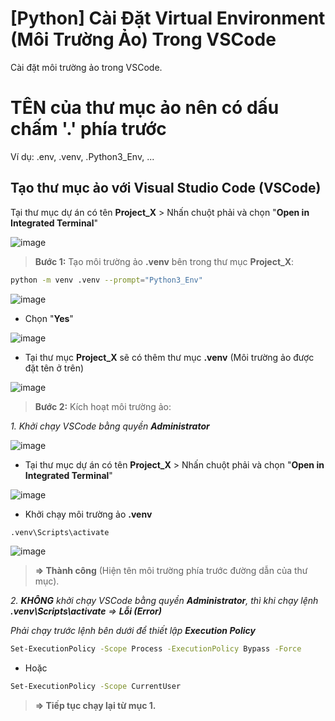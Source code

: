 # [Python] Cài Đặt Virtual Environment (Môi Trường Ảo) Trong VSCode
Cài đặt môi trường ảo trong VSCode.

# TÊN của thư mục ảo nên có dấu chấm '.' phía trước
Ví dụ: .env, .venv, .Python3_Env, ...

## Tạo thư mục ảo với Visual Studio Code (VSCode)
Tại thư mục dự án có tên **Project_X** > Nhấn chuột phải và chọn "**Open in Integrated Terminal**"

![image](https://github.com/user-attachments/assets/79cc8b73-6edb-45c6-bc24-ff64df4b6b16)

> **Bước 1:** Tạo môi trường ảo **.venv** bên trong thư mục **Project_X**:
```bash
python -m venv .venv --prompt="Python3_Env"
```

![image](https://github.com/user-attachments/assets/bc98525a-4941-4878-9638-0fcbb15be13d)

- Chọn "**Yes**"

![image](https://github.com/user-attachments/assets/b2ba48a2-8450-4562-be6f-a777ba6b03fc)

- Tại thư mục **Project_X** sẽ có thêm thư mục **.venv** (Môi trường ảo được đặt tên ở trên)

![image](https://github.com/user-attachments/assets/a8416fd0-894d-49b9-a42c-01183a6573c6)

> **Bước 2:** Kích hoạt môi trường ảo:

_1. Khởi chạy VSCode bằng quyền **Administrator**_

![image](https://github.com/user-attachments/assets/e75f643f-0128-4c57-b1d7-8f8f134eb328)

- Tại thư mục dự án có tên **Project_X** > Nhấn chuột phải và chọn "**Open in Integrated Terminal**"

![image](https://github.com/user-attachments/assets/79cc8b73-6edb-45c6-bc24-ff64df4b6b16)

- Khởi chạy môi trường ảo **.venv**
```bash
.venv\Scripts\activate
```

![image](https://github.com/user-attachments/assets/522d06ac-5bf4-4e65-b750-b19e8c8ad979)

> **=> Thành công** (Hiện tên môi trường phía trước đường dẫn của thư mục).

_2. **KHÔNG** khởi chạy VSCode bằng quyền **Administrator**, thì khi chạy lệnh **.venv\Scripts\activate** => **Lỗi (Error)**_

_Phải chạy trước lệnh bên dưới để thiết lập **Execution Policy**_
```bash
Set-ExecutionPolicy -Scope Process -ExecutionPolicy Bypass -Force
```
- Hoặc
```bash
Set-ExecutionPolicy -Scope CurrentUser
```
> **=> Tiếp tục chạy lại từ mục 1.**
